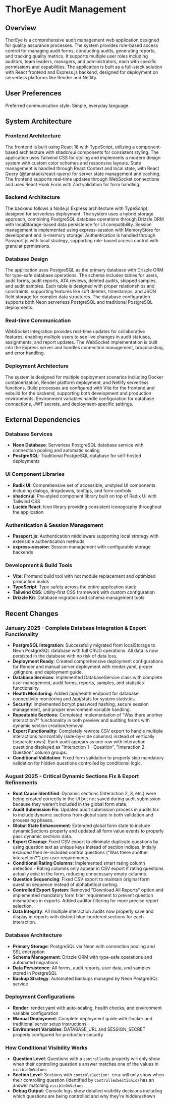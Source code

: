 # ThorEye Audit Management

## Overview

ThorEye is a comprehensive audit management web application designed for quality assurance processes. The system provides role-based access control for managing audit forms, conducting audits, generating reports, and tracking quality metrics. It supports multiple user roles including auditors, team leaders, managers, and administrators, each with specific permissions and capabilities. The application is built as a full-stack solution with React frontend and Express.js backend, designed for deployment on serverless platforms like Render and Netlify.

## User Preferences

Preferred communication style: Simple, everyday language.

## System Architecture

### Frontend Architecture
The frontend is built using React 18 with TypeScript, utilizing a component-based architecture with shadcn/ui components for consistent styling. The application uses Tailwind CSS for styling and implements a modern design system with custom color schemes and responsive layouts. State management is handled through React Context and local state, with React Query (@tanstack/react-query) for server state management and caching. The frontend supports real-time updates through WebSocket connections and uses React Hook Form with Zod validation for form handling.

### Backend Architecture
The backend follows a Node.js Express architecture with TypeScript, designed for serverless deployment. The system uses a hybrid storage approach, combining PostgreSQL database operations through Drizzle ORM with localStorage-based data persistence for UI compatibility. Session management is implemented using express-session with MemoryStore for development and in-memory storage. Authentication is handled through Passport.js with local strategy, supporting role-based access control with granular permissions.

### Database Design
The application uses PostgreSQL as the primary database with Drizzle ORM for type-safe database operations. The schema includes tables for users, audit forms, audit reports, ATA reviews, deleted audits, skipped samples, and audit samples. Each table is designed with proper relationships and constraints, supporting features like soft deletes, timestamps, and JSON field storage for complex data structures. The database configuration supports both Neon serverless PostgreSQL and traditional PostgreSQL deployments.

### Real-time Communication
WebSocket integration provides real-time updates for collaborative features, enabling multiple users to see live changes in audit statuses, assignments, and report updates. The WebSocket implementation is built into the Express server and handles connection management, broadcasting, and error handling.

### Deployment Architecture
The system is designed for multiple deployment scenarios including Docker containerization, Render platform deployment, and Netlify serverless functions. Build processes are configured with Vite for the frontend and esbuild for the backend, supporting both development and production environments. Environment variables handle configuration for database connections, JWT secrets, and deployment-specific settings.

## External Dependencies

### Database Services
- **Neon Database**: Serverless PostgreSQL database service with connection pooling and automatic scaling
- **PostgreSQL**: Traditional PostgreSQL database for self-hosted deployments

### UI Component Libraries
- **Radix UI**: Comprehensive set of accessible, unstyled UI components including dialogs, dropdowns, tooltips, and form controls
- **shadcn/ui**: Pre-styled component library built on top of Radix UI with Tailwind CSS
- **Lucide React**: Icon library providing consistent iconography throughout the application

### Authentication & Session Management
- **Passport.js**: Authentication middleware supporting local strategy with extensible authentication methods
- **express-session**: Session management with configurable storage backends

### Development & Build Tools
- **Vite**: Frontend build tool with hot module replacement and optimized production builds
- **TypeScript**: Type safety across the entire application stack
- **Tailwind CSS**: Utility-first CSS framework with custom configuration
- **Drizzle Kit**: Database migration and schema management tools

## Recent Changes

### January 2025 - Complete Database Integration & Export Functionality  
- **PostgreSQL Integration**: Successfully migrated from localStorage to Neon PostgreSQL database with full CRUD operations. All data is now persisted in the database with no risk of data loss.
- **Deployment Ready**: Created comprehensive deployment configurations for Render and manual server deployment with render.yaml, proper .gitignore, and deployment guide.
- **Database Services**: Implemented DatabaseService class with complete user management, audit forms, reports, samples, and statistics functionality.
- **Health Monitoring**: Added /api/health endpoint for database connectivity monitoring and /api/stats for system statistics.
- **Security**: Implemented bcrypt password hashing, secure session management, and proper environment variable handling.
- **Repeatable Sections**: Completed implementation of "Was there another interaction?" functionality in both preview and auditing forms with dynamic section creation/removal.
- **Export Functionality**: Completely rewrote CSV export to handle multiple interactions horizontally (side-by-side columns) instead of vertically (separate rows). Each audit appears as one row with interaction questions displayed as "Interaction 1 - Question", "Interaction 2 - Question" column groups.
- **Conditional Validation**: Fixed form validation to properly skip mandatory validation for hidden questions controlled by conditional logic.

### August 2025 - Critical Dynamic Sections Fix & Export Refinements
- **Root Cause Identified**: Dynamic sections (Interaction 2, 3, etc.) were being created correctly in the UI but not saved during audit submission because they weren't included in the global form state.
- **Audit Submission Fix**: Updated audit submission process in audits.tsx to include dynamic sections from global state in both validation and processing phases.
- **Global State Enhancement**: Extended global form state to include dynamicSections property and updated all form value events to properly pass dynamic sections data.
- **Export Cleanup**: Fixed CSV export to eliminate duplicate questions by using question text as unique keys instead of section indices. Initially excluded then re-included control questions ("Was there another interaction?") per user requirements.
- **Conditional Rating Columns**: Implemented smart rating column detection - Rating columns only appear in CSV export if rating questions actually exist in the form, reducing unnecessary empty columns.
- **Question Sequencing**: Fixed CSV export to maintain original form question sequence instead of alphabetical sorting.
- **Controlled Export System**: Removed "Download All Reports" option and implemented mandatory form filter requirement to prevent question mismatches in exports. Added auditor filtering for more precise report selection.
- **Data Integrity**: All multiple interaction audits now properly save and display in reports with distinct blue-bordered sections for each interaction.

### Database Architecture
- **Primary Storage**: PostgreSQL via Neon with connection pooling and SSL encryption
- **Schema Management**: Drizzle ORM with type-safe operations and automated migrations
- **Data Persistence**: All forms, audit reports, user data, and samples stored in PostgreSQL
- **Backup Strategy**: Automated backups managed by Neon PostgreSQL service

### Deployment Configurations
- **Render**: render.yaml with auto-scaling, health checks, and environment variable configuration
- **Manual Deployment**: Complete deployment guide with Docker and traditional server setup instructions
- **Environment Variables**: DATABASE_URL and SESSION_SECRET properly configured for production security

### How Conditional Visibility Works
- **Question Level**: Questions with a `controlledBy` property will only show when their controlling question's answer matches one of the values in `visibleOnValues`
- **Section Level**: Sections with `controlsSection: true` will only show when their controlling question (identified by `controlledSectionId`) has an answer matching `visibleOnValues`
- **Debug Output**: Console logs show detailed visibility decisions including which questions are being controlled and why they're hidden/shown